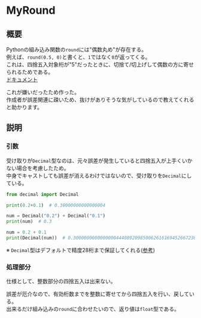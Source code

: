 # MyRound

## 概要

Pythonの組み込み関数の`round`には"偶数丸め"が存在する。  
例えば、`round(0.5, 0)`と書くと、`1`ではなく`0`が返ってくる。  
これは、四捨五入対象桁が"5"だったときに、切捨て/切上げして偶数の方に寄せられるためである。  
[ドキュメント](https://docs.python.org/ja/3/library/functions.html#round)  

これが嫌いだったため作った。  
作成者が誤差関連に疎いため、抜けがありそうな気がしているので教えてくれると助かります。  

## 説明  

### 引数

受け取りが`Decimal`型なのは、元々誤差が発生していると四捨五入が上手くいかない場合を考慮したため。  
中身でキャストしても誤差が消えるわけではないので、受け取りを`Decimal`にしている。  

```Python
from decimal import Decimal

print(0.2+0.1)  # 0.30000000000000004

num = Decimal("0.2") + Decimal("0.1")
print(num)  # 0.3

num = 0.2 + 0.1 
print(Decimal(num))  # 0.3000000000000000444089209850062616169452667236328125
```

※ `Decimal`型はデフォルトで精度28桁まで保証してくれる([参考](https://docs.python.org/ja/3/library/decimal.html))

### 処理部分
  
仕様として、整数部分の四捨五入は出来ない。  
  
誤差が厄介なので、有効桁数までを整数に寄せてから四捨五入を行い、戻している。  
出来るだけ組み込みの`round`に合わせたいので、返り値は`float`型である。  

